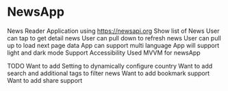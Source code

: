 # NewsApp
News Reader Application using https://newsapi.org
Show list of News 
User can tap to get detail news
User can pull down to refresh news
User can pull up to load next page data
App can support multi language
App will support light and dark mode
Support Accessibility
Used MVVM for newsApp

TODO
Want to add Setting to dynamically configure country
Want to add search and additional tags to filter news
Want to add bookmark support
Want to add share support

